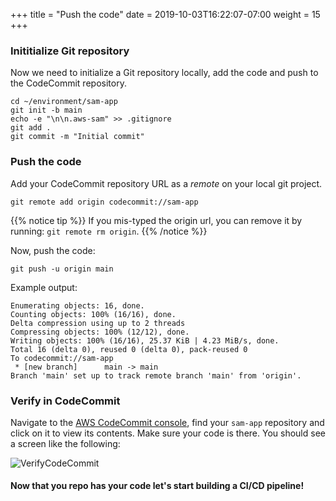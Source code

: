 +++
title = "Push the code"
date = 2019-10-03T16:22:07-07:00
weight = 15
+++

### Inititialize Git repository

Now we need to initialize a Git repository locally, add the code and push to the CodeCommit repository.

```
cd ~/environment/sam-app
git init -b main
echo -e "\n\n.aws-sam" >> .gitignore
git add .
git commit -m "Initial commit"
```

### Push the code

Add your CodeCommit repository URL as a _remote_ on your local git project.

```
git remote add origin codecommit://sam-app
```

{{% notice tip %}}
If you mis-typed the origin url, you can remove it by running: `git remote rm origin`.
{{% /notice %}}

Now, push the code:

```
git push -u origin main
```

Example output:

```text
Enumerating objects: 16, done.
Counting objects: 100% (16/16), done.
Delta compression using up to 2 threads
Compressing objects: 100% (12/12), done.
Writing objects: 100% (16/16), 25.37 KiB | 4.23 MiB/s, done.
Total 16 (delta 0), reused 0 (delta 0), pack-reused 0
To codecommit://sam-app
 * [new branch]      main -> main
Branch 'main' set up to track remote branch 'main' from 'origin'.
```

### Verify in CodeCommit

Navigate to the [AWS CodeCommit console](https://console.aws.amazon.com/codesuite/codecommit/home),
find your `sam-app` repository and click on it to view its contents. Make sure your code is there.
You should see a screen like the following:

![VerifyCodeCommit](/images/screenshot-verify-codecommit.png)

#### Now that you repo has your code let's start building a CI/CD pipeline!
